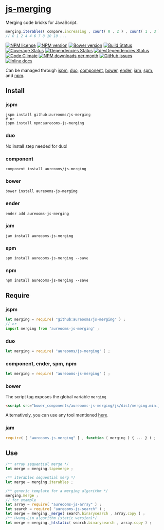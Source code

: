 [js-merging](http://aureooms.github.io/js-merging)
==

Merging code bricks for JavaScript.

```js
merging.iterables( compare.increasing , count( 0 , 2 ) , count( 1 , 3 ) ) ;
// 0 1 2 4 4 6 7 8 10 10 ...
```

[![NPM license](http://img.shields.io/npm/l/aureooms-js-merging.svg?style=flat)](https://raw.githubusercontent.com/aureooms/js-merging/master/LICENSE)
[![NPM version](http://img.shields.io/npm/v/aureooms-js-merging.svg?style=flat)](https://www.npmjs.org/package/aureooms-js-merging)
[![Bower version](http://img.shields.io/bower/v/aureooms-js-merging.svg?style=flat)](http://bower.io/search/?q=aureooms-js-merging)
[![Build Status](http://img.shields.io/travis/aureooms/js-merging.svg?style=flat)](https://travis-ci.org/aureooms/js-merging)
[![Coverage Status](http://img.shields.io/coveralls/aureooms/js-merging.svg?style=flat)](https://coveralls.io/r/aureooms/js-merging)
[![Dependencies Status](http://img.shields.io/david/aureooms/js-merging.svg?style=flat)](https://david-dm.org/aureooms/js-merging#info=dependencies)
[![devDependencies Status](http://img.shields.io/david/dev/aureooms/js-merging.svg?style=flat)](https://david-dm.org/aureooms/js-merging#info=devDependencies)
[![Code Climate](http://img.shields.io/codeclimate/github/aureooms/js-merging.svg?style=flat)](https://codeclimate.com/github/aureooms/js-merging)
[![NPM downloads per month](http://img.shields.io/npm/dm/aureooms-js-merging.svg?style=flat)](https://www.npmjs.org/package/aureooms-js-merging)
[![GitHub issues](http://img.shields.io/github/issues/aureooms/js-merging.svg?style=flat)](https://github.com/aureooms/js-merging/issues)
[![Inline docs](http://inch-ci.org/github/aureooms/js-merging.svg?branch=master&style=shields)](http://inch-ci.org/github/aureooms/js-merging)


Can be managed through [jspm](https://github.com/jspm/jspm-cli),
[duo](https://github.com/duojs/duo),
[component](https://github.com/componentjs/component),
[bower](https://github.com/bower/bower),
[ender](https://github.com/ender-js/Ender),
[jam](https://github.com/caolan/jam),
[spm](https://github.com/spmjs/spm),
and [npm](https://github.com/npm/npm).

## Install

### jspm
```terminal
jspm install github:aureooms/js-merging
# or
jspm install npm:aureooms-js-merging
```
### duo
No install step needed for duo!

### component
```terminal
component install aureooms/js-merging
```

### bower
```terminal
bower install aureooms-js-merging
```

### ender
```terminal
ender add aureooms-js-merging
```

### jam
```terminal
jam install aureooms-js-merging
```

### spm
```terminal
spm install aureooms-js-merging --save
```

### npm
```terminal
npm install aureooms-js-merging --save
```

## Require
### jspm
```js
let merging = require( "github:aureooms/js-merging" ) ;
// or
import merging from 'aureooms-js-merging' ;
```
### duo
```js
let merging = require( "aureooms/js-merging" ) ;
```

### component, ender, spm, npm
```js
let merging = require( "aureooms-js-merging" ) ;
```

### bower
The script tag exposes the global variable `merging`.
```html
<script src="bower_components/aureooms-js-merging/js/dist/merging.min.js"></script>
```
Alternatively, you can use any tool mentioned [here](http://bower.io/docs/tools/).

### jam
```js
require( [ "aureooms-js-merging" ] , function ( merging ) { ... } ) ;
```

## Use

```js
/** array sequential merge */
let merge = merging.tapemerge ;

/** iterables sequential merg */
let merge = merging.iterables ;

/** generic template for a merging algorithm */
merging.merge ;
// for example
let array = require( "aureooms-js-array" ) ;
let search = require( "aureooms-js-search" ) ;
let merge = merging._merge( search.binarysearch , array.copy ) ;
/** Hwang-Lin algorithm (static version)*/
let merge = merging._hlstatic( search.binarysearch , array.copy ) ;
```
